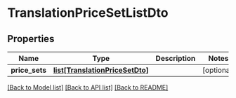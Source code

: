 # TranslationPriceSetListDto

## Properties
Name | Type | Description | Notes
------------ | ------------- | ------------- | -------------
**price_sets** | [**list[TranslationPriceSetDto]**](TranslationPriceSetDto.md) |  | [optional] 

[[Back to Model list]](../README.md#documentation-for-models) [[Back to API list]](../README.md#documentation-for-api-endpoints) [[Back to README]](../README.md)



